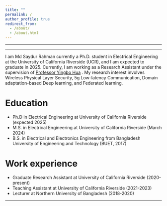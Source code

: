 ```yaml
---
title: ""
permalink: /
author_profile: true
redirect_from: 
  - /about/
  - /about.html
---
```

---
---
I am Md Saydur Rahman currently a Ph.D. student in Electrical Engineering at the University of California Riverside (UCR), and I am expected to graduate in 2025. Currently, I am working as a Research Assistant under the supervision of [Professor Yingbo Hua](https://intra.ece.ucr.edu/~yhua/) 
. My research interest involves Wireless Physical Layer Security, 5g Low-latency Communication, Domain adaptation-based Deep learning, and Federated learning. 


Education
======
* Ph.D in Electrical Engineering at University of California Riverside (expected 2025)
* M.S. in Electrical Engineering at University of California Riverside (March 2024)
* B.S. in Electrical and Electronics Engineering from Bangladesh University of Engineering and Technology (BUET, 2017)

Work experience
======
* Graduate Research Assistant at University of California Riverside (2020-present)
* Teaching Assistant at University of California Riverside (2021-2023)
* Lecturer at Northern University of Bangladesh (2018-2020)


---

